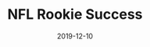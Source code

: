 ---
layout: project
type: project
projecturl: https://github.com/TyWalters/NFL-Rookie-Success
title: NFL Rookie Success
permalink: projects/nfl-rookie-success
date: 2019-12-10
labels:
  - Python
  - Statsmodels
  - Statistical Model
summary: My ASU capstone project where I predict future 4-year success of NFL rookies using combine results, college stats and draft position.
---